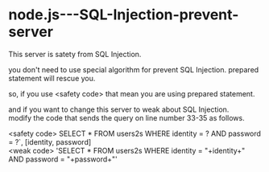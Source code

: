# node.js---SQL-Injection-prevent-server
This server is satety from SQL Injection.

you don't need to use special algorithm for prevent SQL Injection.
prepared statement will rescue you.

so, if you use &lt;safety code&gt; that mean you are using prepared statement. 
  
and if you want to change this server to weak about SQL Injection.<br>
modify the code that sends the query on line number 33-35 as follows. <br>

&lt;safety code&gt;
SELECT * FROM users2s WHERE identity = ? AND password = ?`, [identity, password] <br>
&lt;weak code&gt;
'SELECT * FROM users2s WHERE identity = "+identity+" AND password = "+password+"'
